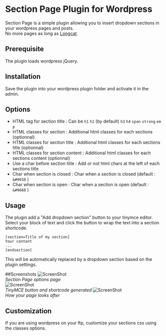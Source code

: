 Section Page Plugin for Wordpress
=================================

Section Page is a simple plugin allowing you to insert dropdown sections in your wordpress pages and posts.  
No more pages as long as [Longcat](http://longc.at/longcat).

## Prerequisite
The plugin loads wordpress jQuery.


## Installation
Save the plugin into your wordpress plugin folder and activate it in the admin.

## Options
* HTML tag for section title : Can be `h1` `h2` (by default) `h3` `h4` `span` `strong` `em` `p`
* HTML classes for section : Additional html classes for each sections (optionnal)
* HTML classes for section title : Addtional html classes for each sections title (optionnal)
* HTML classes for section content : Additional html classes for each sections content (optionnal)
* Use a char before section title : Add or not html chars at the left of each sections title
* Char when section is closed : Char when a section is closed (default : `&#9658` )
* Char when section is open : Char when a section is open (default : `&#9660` )

## Usage
The plugin add a "Add dropdown section" button to your tinymce editor.  
Select your block of text and click the button to wrap the text into a section shortcode.

	[section=Title of my section]
	Your content
	...
	[endsection]

This will be automatically replaced by a dropdown section based on the plugin settings.


##Screenshots
![ScreenShot](https://raw.github.com/Skyree/owc-section-page/master/assets/screenshot-1.jpg)  
*Section Page options page*  
![ScreenShot](https://raw.github.com/Skyree/owc-section-page/master/assets/screenshot-2.jpg)  
*TinyMCE button and shortcode generated*
![ScreenShot](https://raw.github.com/Skyree/owc-section-page/master/assets/screenshot-3.jpg)  
*How your page looks after*

## Customization
If you are using wordpress on your ftp, customize your sections css using the classes options.